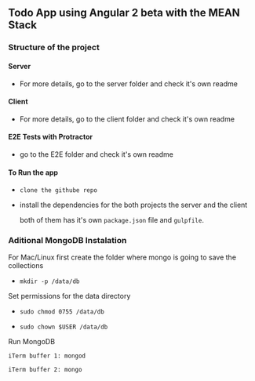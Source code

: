 ## Todo App using Angular 2 beta with the MEAN Stack

### Structure of the project

#### Server

- For more details, go to the server folder and check it's own readme

#### Client

- For more details, go to the client folder and check it's own readme

#### E2E Tests with Protractor

- go to the E2E folder and check it's own readme

#### To Run the app

- `clone the githube repo`

- install the dependencies for the both projects the server and the client

  both of them has it's own `package.json` file and `gulpfile`.

### Aditional MongoDB Instalation

For Mac/Linux first create the folder where mongo is going to save the collections

- `mkdir -p /data/db`

Set permissions for the data directory

- `sudo chmod 0755 /data/db`

- `sudo chown $USER /data/db`

Run MongoDB

`iTerm buffer 1: mongod`

`iTerm buffer 2: mongo`
